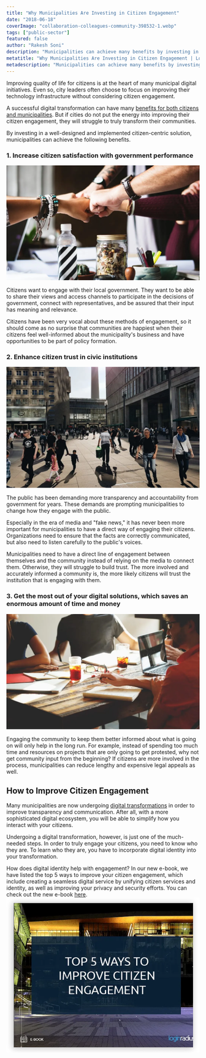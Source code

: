 ```yaml
---
title: "Why Municipalities Are Investing in Citizen Engagement"
date: "2018-06-18"
coverImage: "collaboration-colleagues-community-398532-1.webp"
tags: ["public-sector"]
featured: false 
author: "Rakesh Soni" 
description: "Municipalities can achieve many benefits by investing in a well-designed and implemented citizen-centered approach, while enhancing the quality of life for people is at the core of many digital municipal initiatives."
metatitle: "Why Municipalities Are Investing in Citizen Engagement | LoginRadius"
metadescription: "Municipalities can achieve many benefits by investing in a well-designed and implemented citizen-centered approach."
---
```


Improving quality of life for citizens is at the heart of many municipal digital initiatives. Even so, city leaders often choose to focus on improving their technology infrastructure without considering citizen engagement.

A successful digital transformation can have many [benefits for both citizens and municipalities](https://www.loginradius.com/resource/top-5-ways-to-improve-citizen-engagement-2/). But if cities do not put the energy into improving their citizen engagement, they will struggle to truly transform their communities.

By investing in a well-designed and implemented citizen-centric solution, municipalities can achieve the following benefits.

### 1\. Increase citizen satisfaction with government performance

![](collaboration-colleagues-community-2.webp)

Citizens want to engage with their local government. They want to be able to share their views and access channels to participate in the decisions of government, connect with representatives, and be assured that their input has meaning and relevance.

Citizens have been very vocal about these methods of engagement, so it should come as no surprise that communities are happiest when their citizens feel well-informed about the municipality's business and have opportunities to be part of policy formation.

### 2\. Enhance citizen trust in civic institutions

![](berlin-building-business-3.webp)

The public has been demanding more transparency and accountability from government for years. These demands are prompting municipalities to change how they engage with the public.

Especially in the era of media and "fake news," it has never been more important for municipalities to have a direct way of engaging their citizens. Organizations need to ensure that the facts are correctly communicated, but also need to listen carefully to the public's voices.

Municipalities need to have a direct line of engagement between themselves and the community instead of relying on the media to connect them. Otherwise, they will struggle to build trust. The more involved and accurately informed a community is, the more likely citizens will trust the institution that is engaging with them. 

### 3\. Get the most out of your digital solutions, which saves an enormous amount of time and money

![](advice-advise-advisor-4.webp)

Engaging the community to keep them better informed about what is going on will only help in the long run. For example, instead of spending too much time and resources on projects that are only going to get protested, why not get community input from the beginning? If citizens are more involved in the process, municipalities can reduce lengthy and expensive legal appeals as well.

## How to Improve Citizen Engagement

Many municipalities are now undergoing [digital transformations](https://www.loginradius.com/blog/identity/customer-experience-driving-digital-transformations/) in order to improve transparency and communication. After all, with a more sophisticated digital ecosystem, you will be able to simplify how you interact with your citizens.

Undergoing a digital transformation, however, is just one of the much-needed steps. In order to truly engage your citizens, you need to know who they are. To learn who they are, you have to incorporate digital identity into your transformation. 

How does digital identity help with engagement? In our new e-book, we have listed the top 5 ways to improve your citizen engagement, which include creating a seamless digital service by unifying citizen services and identity, as well as improving your privacy and security efforts. You can check out the new e-book [here](https://www.loginradius.com/resource/top-5-ways-to-improve-citizen-engagement-2/). ![](Ebook-thumb.webp)
